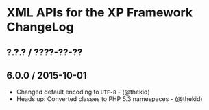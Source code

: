 XML APIs for the XP Framework ChangeLog
========================================================================

## ?.?.? / ????-??-??

## 6.0.0 / 2015-10-01

* Changed default encoding to `UTF-8` - (@thekid)
* Heads up: Converted classes to PHP 5.3 namespaces - (@thekid)
